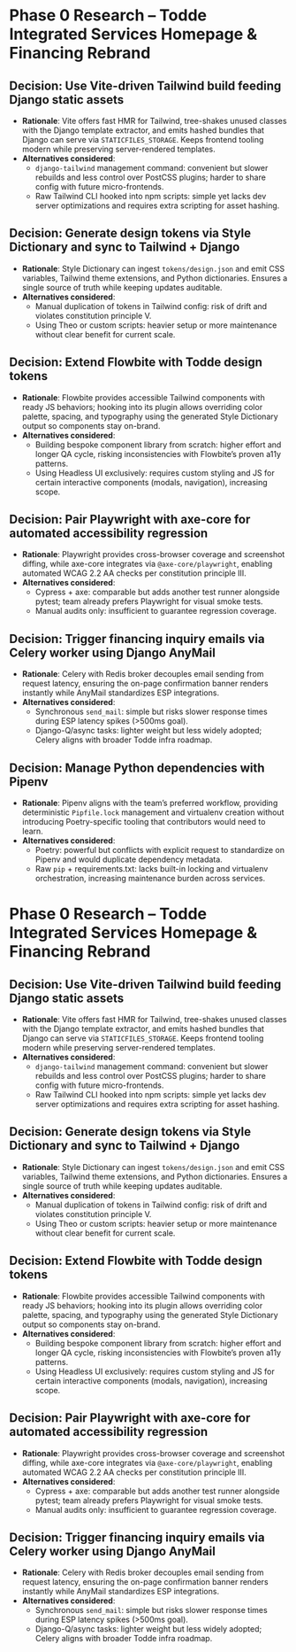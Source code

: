# Phase 0 Research – Todde Integrated Services Homepage & Financing Rebrand

## Decision: Use Vite-driven Tailwind build feeding Django static assets
- **Rationale**: Vite offers fast HMR for Tailwind, tree-shakes unused classes with the Django template extractor, and emits hashed bundles that Django can serve via `STATICFILES_STORAGE`. Keeps frontend tooling modern while preserving server-rendered templates.
- **Alternatives considered**:
  - `django-tailwind` management command: convenient but slower rebuilds and less control over PostCSS plugins; harder to share config with future micro-frontends.
  - Raw Tailwind CLI hooked into npm scripts: simple yet lacks dev server optimizations and requires extra scripting for asset hashing.

## Decision: Generate design tokens via Style Dictionary and sync to Tailwind + Django
- **Rationale**: Style Dictionary can ingest `tokens/design.json` and emit CSS variables, Tailwind theme extensions, and Python dictionaries. Ensures a single source of truth while keeping updates auditable.
- **Alternatives considered**:
  - Manual duplication of tokens in Tailwind config: risk of drift and violates constitution principle V.
  - Using Theo or custom scripts: heavier setup or more maintenance without clear benefit for current scale.

## Decision: Extend Flowbite with Todde design tokens
- **Rationale**: Flowbite provides accessible Tailwind components with ready JS behaviors; hooking into its plugin allows overriding color palette, spacing, and typography using the generated Style Dictionary output so components stay on-brand.
- **Alternatives considered**:
  - Building bespoke component library from scratch: higher effort and longer QA cycle, risking inconsistencies with Flowbite’s proven a11y patterns.
  - Using Headless UI exclusively: requires custom styling and JS for certain interactive components (modals, navigation), increasing scope.

## Decision: Pair Playwright with axe-core for automated accessibility regression
- **Rationale**: Playwright provides cross-browser coverage and screenshot diffing, while axe-core integrates via `@axe-core/playwright`, enabling automated WCAG 2.2 AA checks per constitution principle III.
- **Alternatives considered**:
  - Cypress + axe: comparable but adds another test runner alongside pytest; team already prefers Playwright for visual smoke tests.
  - Manual audits only: insufficient to guarantee regression coverage.

## Decision: Trigger financing inquiry emails via Celery worker using Django AnyMail
- **Rationale**: Celery with Redis broker decouples email sending from request latency, ensuring the on-page confirmation banner renders instantly while AnyMail standardizes ESP integrations.
- **Alternatives considered**:
  - Synchronous `send_mail`: simple but risks slower response times during ESP latency spikes (>500ms goal).
  - Django-Q/async tasks: lighter weight but less widely adopted; Celery aligns with broader Todde infra roadmap.

## Decision: Manage Python dependencies with Pipenv
- **Rationale**: Pipenv aligns with the team’s preferred workflow, providing deterministic `Pipfile.lock` management and virtualenv creation without introducing Poetry-specific tooling that contributors would need to learn.
- **Alternatives considered**:
  - Poetry: powerful but conflicts with explicit request to standardize on Pipenv and would duplicate dependency metadata.
  - Raw `pip` + requirements.txt: lacks built-in locking and virtualenv orchestration, increasing maintenance burden across services.
# Phase 0 Research – Todde Integrated Services Homepage & Financing Rebrand

## Decision: Use Vite-driven Tailwind build feeding Django static assets
- **Rationale**: Vite offers fast HMR for Tailwind, tree-shakes unused classes with the Django template extractor, and emits hashed bundles that Django can serve via `STATICFILES_STORAGE`. Keeps frontend tooling modern while preserving server-rendered templates.
- **Alternatives considered**:
  - `django-tailwind` management command: convenient but slower rebuilds and less control over PostCSS plugins; harder to share config with future micro-frontends.
  - Raw Tailwind CLI hooked into npm scripts: simple yet lacks dev server optimizations and requires extra scripting for asset hashing.

## Decision: Generate design tokens via Style Dictionary and sync to Tailwind + Django
- **Rationale**: Style Dictionary can ingest `tokens/design.json` and emit CSS variables, Tailwind theme extensions, and Python dictionaries. Ensures a single source of truth while keeping updates auditable.
- **Alternatives considered**:
  - Manual duplication of tokens in Tailwind config: risk of drift and violates constitution principle V.
  - Using Theo or custom scripts: heavier setup or more maintenance without clear benefit for current scale.

## Decision: Extend Flowbite with Todde design tokens
- **Rationale**: Flowbite provides accessible Tailwind components with ready JS behaviors; hooking into its plugin allows overriding color palette, spacing, and typography using the generated Style Dictionary output so components stay on-brand.
- **Alternatives considered**:
  - Building bespoke component library from scratch: higher effort and longer QA cycle, risking inconsistencies with Flowbite’s proven a11y patterns.
  - Using Headless UI exclusively: requires custom styling and JS for certain interactive components (modals, navigation), increasing scope.

## Decision: Pair Playwright with axe-core for automated accessibility regression
- **Rationale**: Playwright provides cross-browser coverage and screenshot diffing, while axe-core integrates via `@axe-core/playwright`, enabling automated WCAG 2.2 AA checks per constitution principle III.
- **Alternatives considered**:
  - Cypress + axe: comparable but adds another test runner alongside pytest; team already prefers Playwright for visual smoke tests.
  - Manual audits only: insufficient to guarantee regression coverage.

## Decision: Trigger financing inquiry emails via Celery worker using Django AnyMail
- **Rationale**: Celery with Redis broker decouples email sending from request latency, ensuring the on-page confirmation banner renders instantly while AnyMail standardizes ESP integrations.
- **Alternatives considered**:
  - Synchronous `send_mail`: simple but risks slower response times during ESP latency spikes (>500ms goal).
  - Django-Q/async tasks: lighter weight but less widely adopted; Celery aligns with broader Todde infra roadmap.
